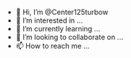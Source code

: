 - 👋 Hi, I’m @Center125turbow
- 👀 I’m interested in ...
- 🌱 I’m currently learning ...
- 💞️ I’m looking to collaborate on ...
- 📫 How to reach me ...

<!---
Center125turbow/Center125turbow is a ✨ special ✨ repository because its `README.md` (this file) appears on your GitHub profile.
You can click the Preview link to take a look at your changes.
--->
